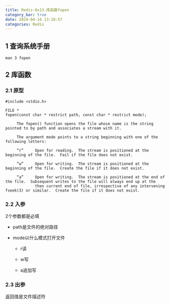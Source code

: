 ```yaml
---
title: Redis-0x13-库函数fopen
category_bar: true
date: 2024-04-16 13:10:57
categories: Redis
---
```


1 查询系统手册
---

```shell
man 3 fopen
```

2 库函数
---

### 2.1 原型

```shell
#include <stdio.h>

FILE *
fopen(const char * restrict path, const char * restrict mode);
```

```shell
     The fopen() function opens the file whose name is the string pointed to by path and associates a stream with it.

     The argument mode points to a string beginning with one of the following letters:

     “r”     Open for reading.  The stream is positioned at the beginning of the file.  Fail if the file does not exist.

     “w”     Open for writing.  The stream is positioned at the beginning of the file.  Create the file if it does not exist.

     “a”     Open for writing.  The stream is positioned at the end of the file.  Subsequent writes to the file will always end up at the
             then current end of file, irrespective of any intervening fseek(3) or similar.  Create the file if it does not exist.
```

### 2.2 入参

2个参数都是必填

- path是文件的绝对路径

- mode以什么模式打开文件

  - r读

  - w写

  - a追加写

### 2.3 出参

返回值是文件描述符